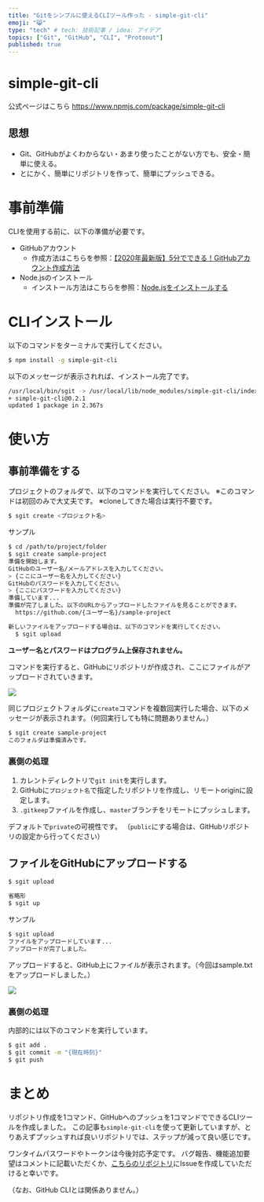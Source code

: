 ```yaml
---
title: "Gitをシンプルに使えるCLIツール作った - simple-git-cli"
emoji: "😸"
type: "tech" # tech: 技術記事 / idea: アイデア
topics: ["Git", "GitHub", "CLI", "Protoout"]
published: true
---
```


# simple-git-cli

公式ページはこちら
https://www.npmjs.com/package/simple-git-cli

## 思想

- Git、GitHubがよくわからない・あまり使ったことがない方でも、安全・簡単に使える。
- とにかく、簡単にリポジトリを作って、簡単にプッシュできる。

# 事前準備

CLIを使用する前に、以下の準備が必要です。

- GitHubアカウント
  - 作成方法はこちらを参照：[【2020年最新版】5分でできる！GitHubアカウント作成方法](https://note.com/snmal_jp/n/n3ef510a8181e)
- Node.jsのインストール
  - インストール方法はこちらを参照：[Node.jsをインストールする](https://qiita.com/sefoo0104/items/0653c935ea4a4db9dc2b)

# CLIインストール

以下のコマンドをターミナルで実行してください。

```bash
$ npm install -g simple-git-cli
```

以下のメッセージが表示されれば、インストール完了です。

```bash
/usr/local/bin/sgit -> /usr/local/lib/node_modules/simple-git-cli/index.js
+ simple-git-cli@0.2.1
updated 1 package in 2.367s
```

# 使い方

## 事前準備をする

プロジェクトのフォルダで、以下のコマンドを実行してください。
※このコマンドは初回のみで大丈夫です。
※cloneしてきた場合は実行不要です。

```bash
$ sgit create <プロジェクト名>
```

サンプル

```bash
$ cd /path/to/project/folder
$ sgit create sample-project
準備を開始します。
GitHubのユーザー名/メールアドレスを入力してください。
> {ここにユーザー名を入力してください}
GitHubのパスワードを入力してください。
> {ここにパスワードを入力してください}
準備しています...
準備が完了しました。以下のURLからアップロードしたファイルを見ることができます。
  https://github.com/{ユーザー名}/sample-project

新しいファイルをアップロードする場合は、以下のコマンドを実行してください。
  $ sgit upload
```

**ユーザー名とパスワードはプログラム上保存されません。**

コマンドを実行すると、GitHubにリポジトリが作成され、ここにファイルがアップロードされていきます。

![](https://storage.googleapis.com/zenn-user-upload/8acmdtnx3f3adku7ws014p81lpor)


同じプロジェクトフォルダに`create`コマンドを複数回実行した場合、以下のメッセージが表示されます。（何回実行しても特に問題ありません。）

```bash
$ sgit create sample-project
このフォルダは準備済みです。
```

### 裏側の処理

1. カレントディレクトリで`git init`を実行します。
1. GitHubに`プロジェクト名`で指定したリポジトリを作成し、リモートoriginに設定します。
1. `.gitkeep`ファイルを作成し、`master`ブランチをリモートにプッシュします。

デフォルトで`private`の可視性です。
（`public`にする場合は、GitHubリポジトリの設定から行ってください）

## ファイルをGitHubにアップロードする

```bash
$ sgit upload

省略形
$ sgit up
```

サンプル

```bash
$ sgit upload
ファイルをアップロードしています...
アップロードが完了しました。
```

アップロードすると、GitHub上にファイルが表示されます。（今回はsample.txtをアップロードしました。）

![](https://storage.googleapis.com/zenn-user-upload/v5qyc45983ve3011ftwxv8858d7n)

### 裏側の処理

内部的には以下のコマンドを実行しています。

```bash
$ git add .
$ git commit -m "{現在時刻}"
$ git push
```


# まとめ

リポジトリ作成を1コマンド、GitHubへのプッシュを1コマンドでできるCLIツールを作成しました。
この記事も`simple-git-cli`を使って更新していますが、とりあえずプッシュすれば良いリポジトリでは、ステップが減って良い感じです。

ワンタイムパスワードやトークンは今後対応予定です。
バグ報告、機能追加要望はコメントに記載いただくか、[こちらのリポジトリ](https://github.com/tmitsuoka0423/simple-git-cli)にIssueを作成していただけると幸いです。

（なお、GitHub CLIとは関係ありません。）
